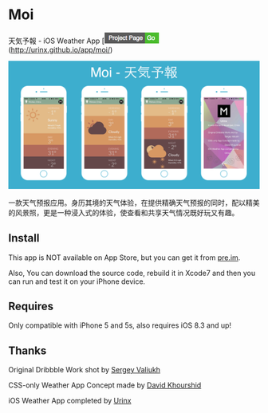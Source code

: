 # Moi
天気予報 - iOS Weather App [![Project page](go.png)(http://urinx.github.io/app/moi/)

![App Screenshot](App_Screenshot.png)

一款天气预报应用。身历其境的天气体验，在提供精确天气预报的同时，配以精美的风景照，更是一种浸入式的体验，使查看和共享天气情况既好玩又有趣。

## Install

This app is NOT available on App Store, but you can get it from [pre.im](http://pre.im/40fb).

Also, You can download the source code, rebuild it in Xcode7 and then you can run and test it on your iPhone device.

## Requires

Only compatible with iPhone 5 and 5s, also requires iOS 8.3 and up!

## Thanks

Original Dribbble Work shot by [Sergey Valiukh](https://dribbble.com/shots/1824088-GIF-for-the-Weather-App)

CSS-only Weather App Concept made by [David Khourshid](http://codepen.io/davidkpiano/pen/ByNPQw)

iOS Weather App completed by [Urinx](http://urinx.github.io/)